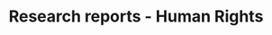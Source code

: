 ---
title: Research reports - Human Rights
description: Read our research reports investigating internet censorship worldwide
tags: ["theme-human_rights"]
---